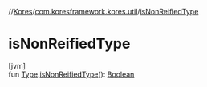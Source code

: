 //[Kores](../../index.md)/[com.koresframework.kores.util](index.md)/[isNonReifiedType](is-non-reified-type.md)

# isNonReifiedType

[jvm]\
fun [Type](https://docs.oracle.com/javase/8/docs/api/java/lang/reflect/Type.html).[isNonReifiedType](is-non-reified-type.md)(): [Boolean](https://kotlinlang.org/api/latest/jvm/stdlib/kotlin/-boolean/index.html)
